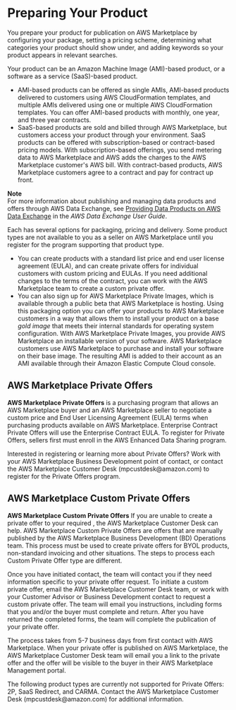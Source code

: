 # Preparing Your Product<a name="product-preparation"></a>

 You prepare your product for publication on AWS Marketplace by configuring your package, setting a pricing scheme, determining what categories your product should show under, and adding keywords so your product appears in relevant searches\. 

 Your product can be an Amazon Machine Image \(AMI\)\-based product, or a software as a service \(SaaS\)\-based product\. 
+ AMI\-based products can be offered as single AMIs, AMI\-based products delivered to customers using AWS CloudFormation templates, and multiple AMIs delivered using one or multiple AWS CloudFormation templates\. You can offer AMI\-based products with monthly, one year, and three year contracts\.
+ SaaS\-based products are sold and billed through AWS Marketplace, but customers access your product through your environment\. SaaS products can be offered with subscription\-based or contract\-based pricing models\. With subscription\-based offerings, you send metering data to AWS Marketplace and AWS adds the charges to the AWS Marketplace customer's AWS bill\. With contract\-based products, AWS Marketplace customers agree to a contract and pay for contract up front\. 

**Note**  
For more information about publishing and managing data products and offers through AWS Data Exchange, see [Providing Data Products on AWS Data Exchange](https://docs.aws.amazon.com/data-exchange/latest/userguide/providing-data-sets.html) in the *AWS Data Exchange User Guide*\.

 Each has several options for packaging, pricing and delivery\. Some product types are not available to you as a seller on AWS Marketplace until you register for the program supporting that product type\. 
+ You can create products with a standard list price and end user license agreement \(EULA\), and can create private offers for individual customers with custom pricing and EULAs\. If you need additional changes to the terms of the contract, you can work with the AWS Marketplace team to create a custom private offer\. 
+ You can also sign up for AWS Marketplace Private Images, which is available through a public beta that AWS Marketplace is hosting\. Using this packaging option you can offer your products to AWS Marketplace customers in a way that allows them to install your product on a base *gold image* that meets their internal standards for operating system configuration\. With AWS Marketplace Private Images, you provide AWS Marketplace an installable version of your software\. AWS Marketplace customers use AWS Marketplace to purchase and install your software on their base image\. The resulting AMI is added to their account as an AMI available through their Amazon Elastic Compute Cloud console\.

## AWS Marketplace Private Offers<a name="AWSMarketplacePrivateOffers"></a>

 **AWS Marketplace Private Offers** is a purchasing program that allows an AWS Marketplace buyer and an AWS Marketplace seller to negotiate a custom price and End User Licensing Agreement \(EULA\) terms when purchasing products available on AWS Marketplace\. Enterprise Contract Private Offers will use the Enterprise Contract EULA\. To register for Private Offers, sellers first must enroll in the AWS Enhanced Data Sharing program\. 

 Interested in registering or learning more about Private Offers? Work with your AWS Marketplace Business Development point of contact, or contact the AWS Marketplace Customer Desk \(mpcustdesk@amazon\.com\) to register for the Private Offers program\. 

## AWS Marketplace Custom Private Offers<a name="AWSMarketplaceCustomPrivateOffers"></a>

 **AWS Marketplace Custom Private Offers** If you are unable to create a private offer to your required , the AWS Marketplace Customer Desk can help\. AWS Marketplace Custom Private Offers are offers that are manually published by the AWS Marketplace Business Development \(BD\) Operations team\. This process must be used to create private offers for BYOL products, non\-standard invoicing and other situations\. The steps to process each Custom Private Offer type are different\. 

 Once you have initiated contact, the team will contact you if they need information specific to your private offer request\. To initiate a custom private offer, email the AWS Marketplace Customer Desk team, or work with your Customer Advisor or Business Development contact to request a custom private offer\. The team will email you instructions, including forms that you and/or the buyer must complete and return\. After you have returned the completed forms, the team will complete the publication of your private offer\. 

 The process takes from 5\-7 business days from first contact with AWS Marketplace\. When your private offer is published on AWS Marketplace, the AWS Marketplace Customer Desk team will email you a link to the private offer and the offer will be visible to the buyer in their AWS Marketplace Management portal\. 

 The following product types are currently not supported for Private Offers: 2P, SaaS Redirect, and CARMA\. Contact the AWS Marketplace Customer Desk \(mpcustdesk@amazon\.com\) for additional information\. 